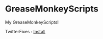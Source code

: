 # GreaseMonkeyScripts
My GreaseMonkeyScripts!

TwitterFixes : <a href="https://raw.githubusercontent.com/fearthecowboy/GreaseMonkeyScripts/master/TwitterFixes.user.js">Install</a>
